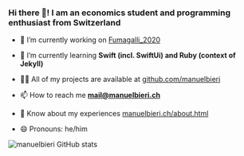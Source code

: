 ### Hi there 👋! I am an economics student and programming enthusiast from Switzerland

- 🔭 I’m currently working on [Fumagalli_2020](https://github.com/manuelbieri/Fumagalli_2020)

- 🌱 I’m currently learning **Swift (incl. SwiftUi) and Ruby (context of Jekyll)**

- 👨‍💻 All of my projects are available at [github.com/manuelbieri](https://github.com/manuelbieri)

- 📫 How to reach me **mail@manuelbieri.ch**

- 📄 Know about my experiences [manuelbieri.ch/about.html](https://manuelbieri.ch/about.html)

- 😄 Pronouns: he/him

![manuelbieri GitHub stats](https://github-readme-streak-stats.herokuapp.com/?user=manuelbieri)
